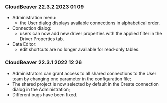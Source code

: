 ### CloudBeaver 22.3.2   2023 01 09
- Administration menu:
  - the User dialog displays available connections in alphabetical order.
- Connection dialog:
  - users can now add new driver properties with the applied filter in the Driver Properties tab.
- Data Editor:
  - edit shortcuts are no longer available for read-only tables.

### CloudBeaver 22.3.1   2022 12 26
* Administrators can grant access to all shared connections to the User team by changing one parameter in the configuration file;
* The shared project is now selected by default in the Create connection dialog in the Administration;
* Different bugs have been fixed.

